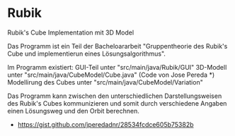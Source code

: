# Rubik
Rubik's Cube Implementation mit 3D Model

Das Programm ist ein Teil der Bacheloararbeit "Gruppentheorie des Rubik's Cube und implementierun eines Lösungsalgorithmus".

Im Programm existiert:  GUI-Teil unter "src/main/java/Rubik/GUI"
                        3D-Modell unter "src/main/java/CubeModel/Cube.java" (Code von Jose Pereda *)
                        Modellirung des Cubes unter "src/main/java/CubeModel/Variation"

Das Programm kann zwischen den unterschiedlichen Darstellungsweisen des Rubik's Cubes kommunizieren und somit durch verschiedene Angaben einen Lösungsweg und den Orbit berechnen.



* https://gist.github.com/jperedadnr/28534fcdce605b75382b
